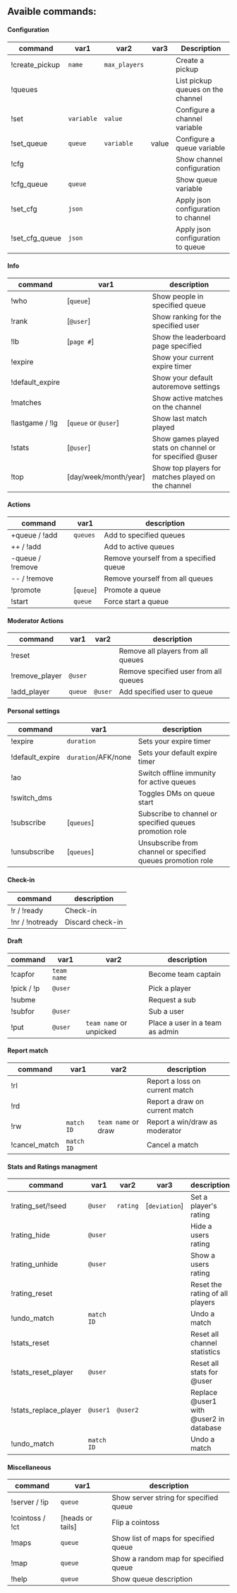 ## Avaible commands:
#### Configuration
| command        | var1     | var2        | var3  | Description                         |
|----------------|----------|-------------|-------|-------------------------------------|
| !create_pickup | `name`     | `max_players` |       | Create a pickup                     |
| !queues        |          |             |       | List pickup queues on the channel   |
| !set           | `variable` | `value`       |       | Configure a channel variable        |
| !set_queue     | `queue`    | `variable`    | value | Configure a queue variable          |
| !cfg           |          |             |       | Show channel configuration          |
| !cfg_queue     | `queue`    |             |       | Show queue variable                 |
| !set_cfg       | `json`     |             |       | Apply json configuration to channel |
| !set_cfg_queue | `json`     |             |       | Apply json configuration to queue   |

#### Info
| command         | var1                  | description                                               |
|-----------------|-----------------------|-----------------------------------------------------------|
| !who            | [`queue`]               | Show people in specified queue                            |
| !rank           | [`@user`]               | Show ranking for the specified user                       |
| !lb             | [`page #`]              | Show the leaderboard page specified                       |
| !expire         |                       | Show your current expire timer                            |
| !default_expire |                       | Show your default autoremove settings                     |
| !matches        |                       | Show active matches on the channel                        |
| !lastgame / !lg | [`queue` or `@user`]      | Show last match played                                    |
| !stats          | [`@user`]               | Show games played stats on channel or for specified @user |
| !top            | [day/week/month/year] | Show top players for matches played on the channel        |

#### Actions
| command          | var1    | description                            |
|------------------|---------|----------------------------------------|
| +queue / !add    | `queues`  | Add to specified queues                |
| ++ / !add        |         | Add to active queues                   |
| -queue / !remove |         | Remove yourself from a specified queue |
| -- / !remove     |         | Remove yourself from all queues        |
| !promote         | [`queue`] | Promote a queue                        |
| !start           | `queue`   | Force start a queue                    |

#### Moderator Actions
| command          | var1  | var2  | description                            |
|------------------|-------|-------|----------------------------------------|
| !reset           |       |       | Remove all players from all queues     |
| !remove_player   | `@user` |       | Remove specified user from all queues  |
| !add_player      | `queue` | `@user` | Add specified user to queue            |

#### Personal settings
| command         | var1              | description                                                 |
|-----------------|-------------------|-------------------------------------------------------------|
| !expire         | `duration`          | Sets your expire timer                                      |
| !default_expire | `duration`/AFK/none | Sets your default expire timer                              |
| !ao             |                   | Switch offline immunity for active queues                   |
| !switch_dms     |                   | Toggles DMs on queue start                                  |
| !subscribe      | [`queues`]          | Subscribe to channel or specified queues promotion role     |
| !unsubscribe    | [`queues`]          | Unsubscribe from channel or specified queues promotion role |

#### Check-in
| command         | description      |
|-----------------|------------------|
| !r / !ready     | Check-in         |
| !nr / !notready | Discard check-in |

#### Draft
| command    | var1      | var2                  | description                     |
|------------|-----------|-----------------------|---------------------------------|
| !capfor    | `team name` |                       | Become team captain             |
| !pick / !p | `@user`     |                       | Pick a player                   |
| !subme     |           |                       | Request a sub                   |
| !subfor    | `@user`     |                       | Sub a user                      |
| !put       | `@user`     | `team name` or unpicked | Place a user in a team as admin |

#### Report match
| command       | var1     | var2              | description                    |
|---------------|----------|-------------------|--------------------------------|
| !rl           |          |                   | Report a loss on current match |
| !rd           |          |                   | Report a draw on current match |
| !rw           | `match ID` | `team name` or draw | Report a win/draw as moderator |
| !cancel_match | `match ID` |                   | Cancel a match                 |

#### Stats and Ratings managment
| command              | var1     | var2   | var3      | description                           |
|----------------------|----------|--------|-----------|---------------------------------------|
| !rating_set/!seed    | `@user`    | `rating` | [`deviation`] | Set a player's rating                 |
| !rating_hide         | `@user`    |        |           | Hide a users rating                   |
| !rating_unhide       | `@user`    |        |           | Show a users rating                   |
| !rating_reset        |          |        |           | Reset the rating of all players       |
| !undo_match          | `match ID` |        |           | Undo a match                          |
| !stats_reset         |          |        |           | Reset all channel statistics          |
| !stats_reset_player  | `@user`    |        |           | Reset all stats for @user             |
| !stats_replace_player| `@user1`   | `@user2` |           | Replace @user1 with @user2 in database|
| !undo_match          | `match ID` |        |           | Undo a match                          |

#### Miscellaneous
| command         | var1             | description                            |
|-----------------|------------------|----------------------------------------|
| !server / !ip   | `queue`            | Show server string for specified queue |
| !cointoss / !ct | [heads or tails] | Flip a cointoss                        |
| !maps           | `queue`            | Show list of maps for specified queue  |
| !map            | `queue`            | Show a random map for specified queue  |
| !help           | `queue`            | Show queue description                 |
